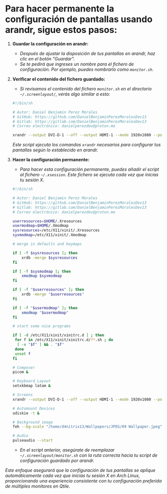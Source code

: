 <!-- Autor: Daniel Benjamin Perez Morales -->
<!-- GitHub: https://github.com/DanielBenjaminPerezMoralesDev13 -->
<!-- Gitlab: https://gitlab.com/DanielBenjaminPerezMoralesDev13 -->
<!-- Correo electrónico: danielperezdev@proton.me -->

# **Para hacer permanente la configuración de pantallas usando arandr, sigue estos pasos:**

1. **Guardar la configuración en arandr:**
   - *Después de ajustar la disposición de tus pantallas en arandr, haz clic en el botón "Guardar".*
   - *Se te pedirá que ingreses un nombre para el fichero de configuración. Por ejemplo, puedes nombrarlo como `monitor.sh`.*

2. **Verificar el contenido del fichero guardado:**
   - *Si revisamos el contenido del fichero `monitor.sh` en el directorio `~/.screenlayout/`, verás algo similar a esto:*

   ```bash
   #!/bin/sh
   
   # Autor: Daniel Benjamin Perez Morales
   # GitHub: https://github.com/DanielBenjaminPerezMoralesDev13
   # Gitlab: https://gitlab.com/DanielBenjaminPerezMoralesDev13
   # Correo electrónico: danielperezdev@proton.me 

   xrandr --output DVI-D-1 --off --output HDMI-1 --mode 1920x1080 --pos 0x0 --rotate normal --output DP-1 --off --output HDMI-2 --off
   ```

   *Este script ejecuta los comandos `xrandr` necesarios para configurar tus pantallas según lo establecido en arandr.*

3. **Hacer la configuración permanente:**
   - *Para hacer esta configuración permanente, puedes añadir el script al fichero `~/.xsession`. Este fichero se ejecuta cada vez que inicias tu sesión X.*

    ```bash
    #!/bin/sh
    
    # Autor: Daniel Benjamin Perez Morales
    # GitHub: https://github.com/DanielBenjaminPerezMoralesDev13
    # Gitlab: https://gitlab.com/DanielBenjaminPerezMoralesDev13
    # Correo electrónico: danielperezdev@proton.me 
    
    userresources=$HOME/.Xresources
    usermodmap=$HOME/.Xmodmap
    sysresources=/etc/X11/xinit/.Xresources
    sysmodmap=/etc/X11/xinit/.Xmodmap
    
    # merge in defaults and keymaps
    
    if [ -f $sysresources ]; then
        xrdb -merge $sysresources
    fi
    
    if [ -f $sysmodmap ]; then
        xmodmap $sysmodmap
    fi
    
    if [ -f "$userresources" ]; then
        xrdb -merge "$userresources"
    fi
    
    if [ -f "$usermodmap" ]; then
        xmodmap "$usermodmap"
    fi
    
    # start some nice programs
    
    if [ -d /etc/X11/xinit/xinitrc.d ] ; then
     for f in /etc/X11/xinit/xinitrc.d/?*.sh ; do
      [ -x "$f" ] && . "$f"
     done
     unset f
    fi
    
    # Composer
    picom &
    
    # Keyboard Layout
    setxkbmap latam &
    
    # Screens
    xrandr --output DVI-D-1 --off --output HDMI-1 --mode 1920x1080 --pos 0x0 --rotate normal --output DP-1 --off --output HDMI-2 --off
    
    # Automount Devices
    udiskie -t &
    
    # Background image
    feh --bg-scale "/home/d4nitrix13/Wallpapers/JPEG/09 Wallpaper.jpeg"
    
    # Audio
    pulseaudio --start
    ```

   - *En el script anterior, asegúrate de reemplazar `~/.screenlayout/monitor.sh` con la ruta correcta hacia tu script de configuración guardado por arandr.*

*Este enfoque asegurará que la configuración de tus pantallas se aplique automáticamente cada vez que inicias tu sesión X en Arch Linux, proporcionando una experiencia consistente con tu configuración preferida de múltiples monitores en Qtile.*
